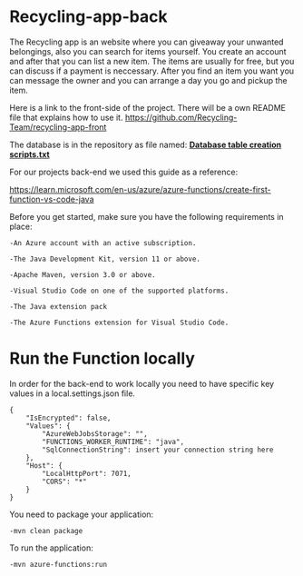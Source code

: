 # Recycling-app-back

The Recycling app is an website where you can giveaway your unwanted belongings, also you can search for items yourself. You create an account and after that you can list a new item. The items are usually for free, but you can discuss if a payment is neccessary. After you find an item you want you can message the owner and you can arrange a day you go and pickup the item. 

Here is a link to the front-side of the project. There will be a own README file that explains how to use it. 
https://github.com/Recycling-Team/recycling-app-front

The database is in the repository as file named: **[Database table creation scripts.txt](https://github.com/Recycling-Team/recycling-app-back/blob/main/Database%20table%20creation%20scripts.txt)** 

For our projects back-end we used this guide as a reference:


https://learn.microsoft.com/en-us/azure/azure-functions/create-first-function-vs-code-java


Before you get started, make sure you have the following requirements in place:

    -An Azure account with an active subscription. 

    -The Java Development Kit, version 11 or above.

    -Apache Maven, version 3.0 or above.

    -Visual Studio Code on one of the supported platforms.

    -The Java extension pack

    -The Azure Functions extension for Visual Studio Code.
  
  
# Run the Function locally

In order for the back-end to work locally you need to have specific key values in a local.settings.json file.


    {
        "IsEncrypted": false,
        "Values": {
            "AzureWebJobsStorage": "",
            "FUNCTIONS_WORKER_RUNTIME": "java",
            "SqlConnectionString": insert your connection string here
        },
        "Host": {
            "LocalHttpPort": 7071,
            "CORS": "*"
        }
    }

You need to package your application:

    -mvn clean package

To run the application:

    -mvn azure-functions:run
